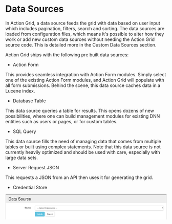 # Data Sources
In Action Grid, a data source feeds the grid with data based on user input which includes pagination, filters, search and sorting. The data sources are loaded from configuration files, which means it's possible to alter how they work or add new custom data sources without needing the Action Grid source code. This is detailed more in the Custom Data Sources section.

Action Grid ships with the following pre built data sources:

* Action Form

This provides seamless integration with Action Form modules. Simply select one of the existing Action Form modules, and Action Grid will populate with all form submissions. Behind the scene, this data source caches data in a Lucene index.

* Database Table

This data source queries a table for results. This opens dozens of new possibilities, where one can build management modules for existing DNN entities such as users or pages, or for custom tables.

* SQL Query

This data source fills the need of managing data that comes from multiple tables or built using complex statements. Note that this data source is not currently heavily optimized and should be used with care, especially with large data sets.

* Server Request JSON

This requests a JSON from an API then uses it for generating the grid.

* Credential Store

![](../assets/data.png)